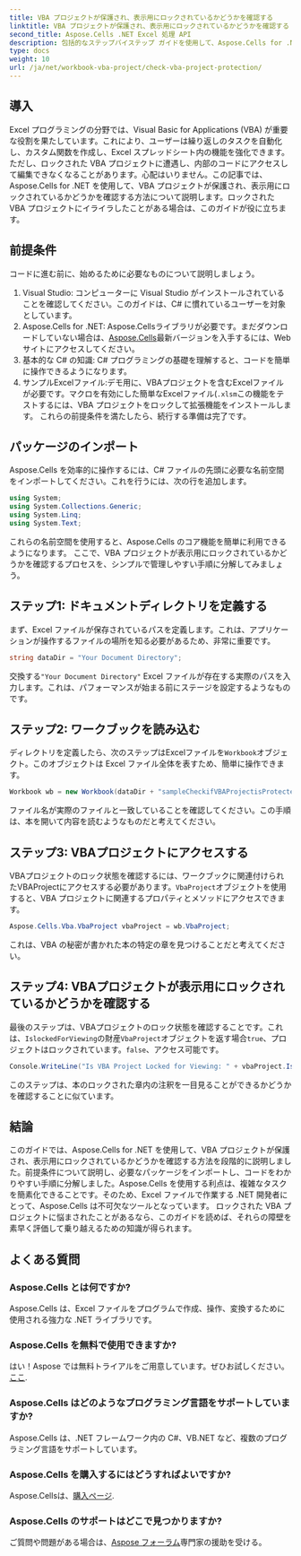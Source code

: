 ```yaml
---
title: VBA プロジェクトが保護され、表示用にロックされているかどうかを確認する
linktitle: VBA プロジェクトが保護され、表示用にロックされているかどうかを確認する
second_title: Aspose.Cells .NET Excel 処理 API
description: 包括的なステップバイステップ ガイドを使用して、Aspose.Cells for .NET を使用して Excel で VBA プロジェクトがロックされているかどうかを確認する方法を学びます。潜在能力を解き放ちましょう。
type: docs
weight: 10
url: /ja/net/workbook-vba-project/check-vba-project-protection/
---
```

## 導入
Excel プログラミングの分野では、Visual Basic for Applications (VBA) が重要な役割を果たしています。これにより、ユーザーは繰り返しのタスクを自動化し、カスタム関数を作成し、Excel スプレッドシート内の機能を強化できます。ただし、ロックされた VBA プロジェクトに遭遇し、内部のコードにアクセスして編集できなくなることがあります。心配はいりません。この記事では、Aspose.Cells for .NET を使用して、VBA プロジェクトが保護され、表示用にロックされているかどうかを確認する方法について説明します。ロックされた VBA プロジェクトにイライラしたことがある場合は、このガイドが役に立ちます。
## 前提条件
コードに進む前に、始めるために必要なものについて説明しましょう。
1. Visual Studio: コンピューターに Visual Studio がインストールされていることを確認してください。このガイドは、C# に慣れているユーザーを対象としています。
2.  Aspose.Cells for .NET: Aspose.Cellsライブラリが必要です。まだダウンロードしていない場合は、[Aspose.Cells](https://releases.aspose.com/cells/net/)最新バージョンを入手するには、Web サイトにアクセスしてください。
3. 基本的な C# の知識: C# プログラミングの基礎を理解すると、コードを簡単に操作できるようになります。
4. サンプルExcelファイル:デモ用に、VBAプロジェクトを含むExcelファイルが必要です。マクロを有効にした簡単なExcelファイル(`.xlsm`この機能をテストするには、VBA プロジェクトをロックして拡張機能をインストールします。
これらの前提条件を満たしたら、続行する準備は完了です。
## パッケージのインポート
Aspose.Cells を効率的に操作するには、C# ファイルの先頭に必要な名前空間をインポートしてください。これを行うには、次の行を追加します。
```csharp
using System;
using System.Collections.Generic;
using System.Linq;
using System.Text;
```
これらの名前空間を使用すると、Aspose.Cells のコア機能を簡単に利用できるようになります。
ここで、VBA プロジェクトが表示用にロックされているかどうかを確認するプロセスを、シンプルで管理しやすい手順に分解してみましょう。
## ステップ1: ドキュメントディレクトリを定義する
まず、Excel ファイルが保存されているパスを定義します。これは、アプリケーションが操作するファイルの場所を知る必要があるため、非常に重要です。
```csharp
string dataDir = "Your Document Directory";
```
交換する`"Your Document Directory"` Excel ファイルが存在する実際のパスを入力します。これは、パフォーマンスが始まる前にステージを設定するようなものです。
## ステップ2: ワークブックを読み込む
ディレクトリを定義したら、次のステップはExcelファイルを`Workbook`オブジェクト。このオブジェクトは Excel ファイル全体を表すため、簡単に操作できます。
```csharp
Workbook wb = new Workbook(dataDir + "sampleCheckifVBAProjectisProtected.xlsm");
```
ファイル名が実際のファイルと一致していることを確認してください。この手順は、本を開いて内容を読むようなものだと考えてください。
## ステップ3: VBAプロジェクトにアクセスする
VBAプロジェクトのロック状態を確認するには、ワークブックに関連付けられたVBAProjectにアクセスする必要があります。`VbaProject`オブジェクトを使用すると、VBA プロジェクトに関連するプロパティとメソッドにアクセスできます。
```csharp
Aspose.Cells.Vba.VbaProject vbaProject = wb.VbaProject;
```
これは、VBA の秘密が書かれた本の特定の章を見つけることだと考えてください。
## ステップ4: VBAプロジェクトが表示用にロックされているかどうかを確認する
最後のステップは、VBAプロジェクトのロック状態を確認することです。これは、`IslockedForViewing`の財産`VbaProject`オブジェクトを返す場合`true`、プロジェクトはロックされています。`false`、アクセス可能です。
```csharp
Console.WriteLine("Is VBA Project Locked for Viewing: " + vbaProject.IslockedForViewing);
```
このステップは、本のロックされた章内の注釈を一目見ることができるかどうかを確認することに似ています。
## 結論
このガイドでは、Aspose.Cells for .NET を使用して、VBA プロジェクトが保護され、表示用にロックされているかどうかを確認する方法を段階的に説明しました。前提条件について説明し、必要なパッケージをインポートし、コードをわかりやすい手順に分解しました。Aspose.Cells を使用する利点は、複雑なタスクを簡素化できることです。そのため、Excel ファイルで作業する .NET 開発者にとって、Aspose.Cells は不可欠なツールとなっています。
ロックされた VBA プロジェクトに悩まされたことがあるなら、このガイドを読めば、それらの障壁を素早く評価して乗り越えるための知識が得られます。
## よくある質問
### Aspose.Cells とは何ですか?
Aspose.Cells は、Excel ファイルをプログラムで作成、操作、変換するために使用される強力な .NET ライブラリです。
### Aspose.Cells を無料で使用できますか?
はい！Aspose では無料トライアルをご用意しています。ぜひお試しください。[ここ](https://releases.aspose.com/).
### Aspose.Cells はどのようなプログラミング言語をサポートしていますか?
Aspose.Cells は、.NET フレームワーク内の C#、VB.NET など、複数のプログラミング言語をサポートしています。
### Aspose.Cells を購入するにはどうすればよいですか?
 Aspose.Cellsは、[購入ページ](https://purchase.aspose.com/buy).
### Aspose.Cells のサポートはどこで見つかりますか?
ご質問や問題がある場合は、[Aspose フォーラム](https://forum.aspose.com/c/cells/9)専門家の援助を受ける。
